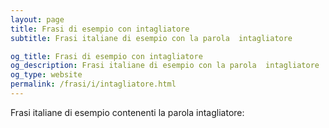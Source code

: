 ```yaml
---
layout: page
title: Frasi di esempio con intagliatore 
subtitle: Frasi italiane di esempio con la parola  intagliatore

og_title: Frasi di esempio con intagliatore 
og_description: Frasi italiane di esempio con la parola  intagliatore
og_type: website
permalink: /frasi/i/intagliatore.html
---
```


Frasi italiane di esempio contenenti la parola intagliatore:


